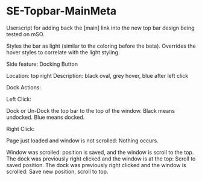 SE-Topbar-MainMeta
==================

Userscript for adding back the [main] link into the new top bar design being tested on mSO.

Styles the bar as light (similar to the coloring before the beta). 
Overrides the hover styles to correlate with the light styling.

Side feature: Docking Button

Location: top right
Description: black oval, grey hover, blue after left click

Dock Actions:

Left Click: 

Dock or Un-Dock the top bar to the top of the window. Black means undocked. Blue means docked.

Right Click:
   
Page just loaded and window is not scrolled: Nothing occurs.

Window was scrolled: position is saved, and the window is scroll to the top.
The dock was previously right clicked and the window is at the top: Scroll to saved position.
The dock was previously right clicked and the window is scrolled: Save new position, scroll to top.
